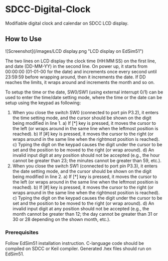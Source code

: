 # SDCC-Digital-Clock

Modifiable digital clock and calendar on SDCC LCD display.

## How to Use

![Screenshot](/images/LCD display.png "LCD display on EdSim51")

The two lines on LCD display the clock time (HH:MM:SS) on the first line, and date (DD-MM-YY) in the second line.
On power up, it starts from 00:00:00 (01-01-00 for the date) and increments once every second until 23:59:59 before wrapping around, then it increments the date. If DD reaches the limits, it wraps around and increments the month and so on.

To setup the time or the date, SW0/SW1 (using external interrupt 0/1) can be used to enter the time/date setting mode, where the time or the date can be setup using the keypad as following:

1. When you close the switch SW0 (connected to port pin P3.2), it enters the time setting mode, and the cursor should be shown on the digit being modified in line 1.
	a) If [*] key is pressed, it moves the cursor to the left (or wraps around in the same line when the leftmost position is reached).
	b) If [#] key is pressed, it moves the cursor to the right (or wraps around in the same line when the rightmost position is reached).
	c) Typing the digit on the keypad causes the digit under the cursor to be set and the position to be moved to the right (or wrap around).
	d) An invalid input digit at any position should not be accepted (e.g., the hour cannot be greater than 23; the minutes cannot be greater than 59, etc.).
2. When you close the switch SW1 (connected to port pin P3.3), it enters the date setting mode, and the cursor should be shown on the digit being modified in line 2.
	a) If [*] key is pressed, it moves the cursor to the left (or wraps around in the same line when the leftmost position is reached).	
	b) If [#] key is pressed, it moves the cursor to the right (or wraps around in the same line when the rightmost position is reached).
	c) Typing the digit on the keypad causes the digit under the cursor to be set and the position to be moved to the right (or wrap around).
	d) An invalid input digit at any position should not be accepted (e.g., the month cannot be greater than 12; the day cannot be greater than 31 or 30 or 28 depending on the shown month, etc.).

### Prerequisites

Follow EdSim51 installation instruction. C-language code should be compiled on SDCC or Keil compiler. Generated .hex files should run on EdSim51.